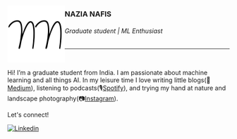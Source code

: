 <img
     align="left"
     alt="Nazia-Nafis-logo"
     src="https://github.com/nazianafis/nazianafis/blob/main/img/nn.png"
  />

### NAZIA NAFIS
###### Graduate student | ML Enthusiast

---

<br>

Hi! I’m a graduate student from India. I am passionate about machine learning and all things AI. In my leisure time I love writing little blogs(📝[Medium](https://nazianafis.medium.com/)), listening to podcasts(🎙[Spotify](https://open.spotify.com/show/1APpUKebKOXJZjoCaCfoVk)), and trying my hand at nature and landscape photography(📷[Instagram](https://instagram.com/nazianafis)).

Let's connect!

<a href="https://www.linkedin.com/in/nazianafis/">
  <img
    alt="Linkedin"
    src="https://img.shields.io/badge/linkedin-0077B5?logo=linkedin&logoColor=white&style=for-the-badge"
  />
</a>
